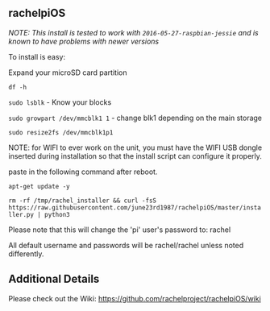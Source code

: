 rachelpiOS
---------------

*NOTE: This install is tested to work with `2016-05-27-raspbian-jessie` and is known to have problems with newer versions*

To install is easy:

Expand your microSD card partition

`df -h`

`sudo lsblk` - Know your blocks

`sudo growpart /dev/mmcblk1 1` - change blk1 depending on the main storage

`sudo resize2fs /dev/mmcblk1p1`


NOTE: for WIFI to ever work on the unit, you must have the WIFI USB dongle inserted
during installation so that the install script can configure it properly.

paste in the following command after reboot.

`apt-get update -y`

`rm -rf /tmp/rachel_installer && curl -fsS https://raw.githubusercontent.com/june23rd1987/rachelpiOS/master/installer.py | python3`

Please note that this will change the 'pi' user's password to: rachel

All default username and passwords will be rachel/rachel unless noted differently.

Additional Details
---------------
Please check out the Wiki: https://github.com/rachelproject/rachelpiOS/wiki
